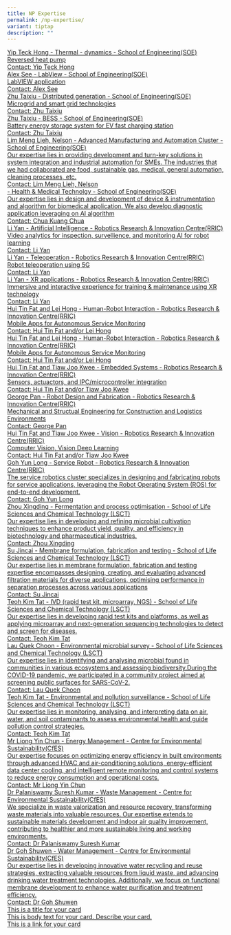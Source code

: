 ```yaml
---
title: NP Expertise
permalink: /np-expertise/
variant: tiptap
description: ""
---
```

<p></p>
<div class="isomer-card-grid"><a rel="noopener noreferrer nofollow" href="Mailto:YIP_Teck_Hong@np.edu.sg" class="isomer-card"><div class="isomer-card-body"><div class="isomer-card-title">Yip Teck Hong - Thermal -  dynamics - School of Engineering(SOE)</div><div class="isomer-card-description">Reversed heat pump</div><div class="isomer-card-link">Contact: Yip Teck Hong</div></div></a>
<a rel="noopener noreferrer nofollow" href="Mailto:Alex_SEE@np.edu.sg" class="isomer-card">
<div class="isomer-card-body">
<div class="isomer-card-title">Alex See - LabView - School of Engineering(SOE)</div>
<div class="isomer-card-description">LabVIEW application</div>
<div class="isomer-card-link">Contact: Alex See</div>
</div>
</a><a rel="noopener noreferrer nofollow" href="Mailto:ZHU_Taixiu@np.edu.sg" class="isomer-card"><div class="isomer-card-body"><div class="isomer-card-title">Zhu Taixiu - Distributed generation - School of Engineering(SOE)</div><div class="isomer-card-description">Microgrid and smart grid technologies</div><div class="isomer-card-link">Contact: Zhu Taixiu</div></div></a>
<a rel="noopener noreferrer nofollow" href="Mailto:ZHU_Taixiu@np.edu.sg" class="isomer-card">
<div class="isomer-card-body">
<div class="isomer-card-title">Zhu Taixiu - BESS - School of Engineering(SOE)</div>
<div class="isomer-card-description">Battery energy storage system for EV fast charging station</div>
<div class="isomer-card-link">Contact: Zhu Taixiu</div>
</div>
</a><a rel="noopener noreferrer nofollow" href="Mailto:lml2@np.edu.sg" class="isomer-card"><div class="isomer-card-body"><div class="isomer-card-title">Lim Meng Lieh, Nelson - Advanced Manufacturing and Automation Cluster - School of Engineering(SOE)</div><div class="isomer-card-description">Our expertise lies in providing development and  turn-key solutions in system integration and industrial automation for SMEs. The industries that we had collaborated are food, sustainable gas, medical, general automation, cleaning processes, etc. </div><div class="isomer-card-link">Contact: Lim Meng Lieh, Nelson</div></div></a>
<a rel="noopener noreferrer nofollow" href="Mailto:chua_kuang_chua@np.edu.sg" class="isomer-card">
<div class="isomer-card-body">
<div class="isomer-card-title">- Health &amp; Medical Technolgy - School of Engineering(SOE)</div>
<div class="isomer-card-description">Our expertise lies in design and development of device &amp; instrumentation
and algorithm for biomedical application. We also develop diagnostic application
leveraging on AI algorithm</div>
<div class="isomer-card-link">Contact: Chua Kuang Chua</div>
</div>
</a><a rel="noopener noreferrer nofollow" href="Mailto:Li_Yan@np.edu.sg" class="isomer-card"><div class="isomer-card-body"><div class="isomer-card-title">Li Yan - Artificial Intelligence - Robotics Research &amp; Innovation Centre(RRIC)</div><div class="isomer-card-description">Video analytics for inspection, survellience, and monitoring  
AI for robot learning</div><div class="isomer-card-link">Contact: Li Yan </div></div></a>
<a rel="noopener noreferrer nofollow" href="Mailto:Li_Yan@np.edu.sg" class="isomer-card">
<div class="isomer-card-body">
<div class="isomer-card-title">Li Yan - Teleoperation - Robotics Research &amp; Innovation Centre(RRIC)</div>
<div class="isomer-card-description">Robot teleoperation using 5G</div>
<div class="isomer-card-link">Contact: Li Yan</div>
</div>
</a><a rel="noopener noreferrer nofollow" href="Mailto:Li_Yan@np.edu.sg" class="isomer-card"><div class="isomer-card-body"><div class="isomer-card-title">Li Yan - XR applications - Robotics Research &amp; Innovation Centre(RRIC)</div><div class="isomer-card-description">Immersive and interactive experience for training &amp; maintenance using XR technology</div><div class="isomer-card-link">Contact: Li Yan</div></div></a>
<a rel="noopener noreferrer nofollow" href="Mailto:hui_tin_fat@np.edu.sg; lei_hong@np.edu.sg" class="isomer-card">
<div class="isomer-card-body">
<div class="isomer-card-title">Hui Tin Fat and Lei Hong - Human-Robot Interaction - Robotics Research
&amp; Innovation Centre(RRIC)</div>
<div class="isomer-card-description">Mobile Apps for Autonomous Service Monitoring</div>
<div class="isomer-card-link">Contact: Hui Tin Fat and/or Lei Hong</div>
</div>
</a><a rel="noopener noreferrer nofollow" href="Mailto:hui_tin_fat@np.edu.sg; lei_hong@np.edu.sg" class="isomer-card"><div class="isomer-card-body"><div class="isomer-card-title">Hui Tin Fat and Lei Hong - Human-Robot Interaction - Robotics Research &amp; Innovation Centre(RRIC)</div><div class="isomer-card-description">Mobile Apps for Autonomous Service Monitoring</div><div class="isomer-card-link">Contact: Hui Tin Fat and/or Lei Hong</div></div></a>
<a rel="noopener noreferrer nofollow" href="Mailto:hui_tin_fat@np.edu.sg; tiaw_joo_kwee@np.edu.sg" class="isomer-card">
<div class="isomer-card-body">
<div class="isomer-card-title">Hui Tin Fat and Tiaw Joo Kwee - Embedded Systems - Robotics Research &amp;
Innovation Centre(RRIC)</div>
<div class="isomer-card-description">Sensors, actuactors, and IPC/microcontroller integration</div>
<div class="isomer-card-link">Contact: Hui Tin Fat and/or Tiaw Joo Kwee</div>
</div>
</a><a rel="noopener noreferrer nofollow" href="Mailto:george_pan@np.edu.sg" class="isomer-card"><div class="isomer-card-body"><div class="isomer-card-title">George Pan - Robot Design and Fabrication - Robotics Research &amp; Innovation Centre(RRIC)</div><div class="isomer-card-description">Mechanical and Structual Engineering for Construction and Logistics Environments</div><div class="isomer-card-link">Contact: George Pan</div></div></a>
<a rel="noopener noreferrer nofollow" href="Mailto:hui_tin_fat@np.edu.sg; tiaw_joo_kwee@np.edu.sg" class="isomer-card">
<div class="isomer-card-body">
<div class="isomer-card-title">Hui Tin Fat and Tiaw Joo Kwee - Vision - Robotics Research &amp; Innovation
Centre(RRIC)</div>
<div class="isomer-card-description">Computer Vision, Vision Deep Learning</div>
<div class="isomer-card-link">Contact: Hui Tin Fat and/or Tiaw Joo Kwee</div>
</div>
</a><a rel="noopener noreferrer nofollow" href="Mailto:Goh_Yun_Long@np.edu.sg" class="isomer-card"><div class="isomer-card-body"><div class="isomer-card-title">Goh Yun Long - Service Robot - Robotics Research &amp; Innovation Centre(RRIC)</div><div class="isomer-card-description">The service robotics cluster specializes in designing and fabricating robots for service applications, leveraging the Robot Operating System (ROS) for end-to-end development. </div><div class="isomer-card-link">Contact: Goh Yun Long</div></div></a>
<a rel="noopener noreferrer nofollow" href="Mailto:zhou_xingding@np.edu.sg" class="isomer-card">
<div class="isomer-card-body">
<div class="isomer-card-title">Zhou Xingding - Fermentation and process optimisation - School of Life
Sciences and Chemical Technology (LSCT)</div>
<div class="isomer-card-description">Our expertise lies in developing and refining microbial cultivation techniques
to enhance product yield, quality, and efficiency in biotechnology and
pharmaceutical industries.</div>
<div class="isomer-card-link">Contact: Zhou Xingding</div>
</div>
</a><a rel="noopener noreferrer nofollow" href="Mailto:su_jincai@np.edu.sg" class="isomer-card"><div class="isomer-card-body"><div class="isomer-card-title">Su Jincai - Membrane formulation, fabrication and testing - School of Life Sciences and Chemical Technology (LSCT)</div><div class="isomer-card-description">Our expertise lies in membrane formulation, fabrication and testing expertise encompasses designing, creating, and evaluating advanced filtration materials for diverse applications, optimising performance in separation processes across various applications</div><div class="isomer-card-link">Contact: Su Jincai</div></div></a>
<a rel="noopener noreferrer nofollow" href="Mailto:TEOH_Kim_Tat@np.edu.sg" class="isomer-card">
<div class="isomer-card-body">
<div class="isomer-card-title">Teoh Kim Tat - IVD (rapid test kit, microarray, NGS) - School of Life
Sciences and Chemical Technology (LSCT)</div>
<div class="isomer-card-description">Our expertise lies in developing rapid test kits and platforms, as well
as applying microarray and next-generation sequencing technologies to detect
and screen for diseases.</div>
<div class="isomer-card-link">Contact: Teoh Kim Tat</div>
</div>
</a>
</div>
<div class="isomer-card-grid"><a rel="noopener noreferrer nofollow" href="Mailto:lau_quek_choon@np.edu.sg" class="isomer-card"><div class="isomer-card-body"><div class="isomer-card-title">Lau Quek Choon - Environmental microbial survey - School of Life Sciences and Chemical Technology (LSCT)</div><div class="isomer-card-description">Our expertise lies in identifying and analysing microbial found in communities in various ecosystems and assessing biodiversity.During the COVID-19 pandemic, we participated in a community project aimed at screening public surfaces for SARS-CoV-2.</div><div class="isomer-card-link">Contact: Lau Quek Choon</div></div></a>
<a rel="noopener noreferrer nofollow" href="Mailto:TEOH_Kim_Tat@np.edu.sg" class="isomer-card">
<div class="isomer-card-body">
<div class="isomer-card-title">Teoh Kim Tat - Environmental and pollution surveillance - School of Life
Sciences and Chemical Technology (LSCT)</div>
<div class="isomer-card-description">Our expertise lies in monitoring, analysing, and interpreting data on
air, water, and soil contaminants to assess environmental health and guide
pollution control strategies.</div>
<div class="isomer-card-link">Contact: Teoh Kim Tat</div>
</div>
</a><a rel="noopener noreferrer nofollow" href="Mailto:LIONG_Yin_Chun@np.edu.sg" class="isomer-card"><div class="isomer-card-body"><div class="isomer-card-title">Mr Liong Yin Chun - Energy Management - Centre for Environmental Sustainability(CfES)</div><div class="isomer-card-description">Our expertise focuses on optimizing energy efficiency in built environments through advanced HVAC and air-conditioning solutions, energy-efficient data center cooling, and intelligent remote monitoring and control systems to reduce energy consumption and operational costs.</div><div class="isomer-card-link">Contact: Mr Liong Yin Chun</div></div></a>
<a rel="noopener noreferrer nofollow" href="Mailto:Suresh_Kumar_PALANISWAMY@np.edu.sg" class="isomer-card">
<div class="isomer-card-body">
<div class="isomer-card-title">Dr Palaniswamy Suresh Kumar - Waste Management - Centre for Environmental
Sustainability(CfES)</div>
<div class="isomer-card-description">We specialize in waste valorization and resource recovery, transforming
waste materials into valuable resources. Our expertise extends to sustainable
materials development and indoor air quality improvement, contributing
to healthier and more sustainable living and working environments.</div>
<div class="isomer-card-link">Contact: Dr Palaniswamy Suresh Kumar</div>
</div>
</a><a rel="noopener noreferrer nofollow" href="Mailto:GOH_Shuwen@np.edu.sg" class="isomer-card"><div class="isomer-card-body"><div class="isomer-card-title">Dr Goh Shuwen - Water Management - Centre for Environmental Sustainability(CfES)</div><div class="isomer-card-description">Our expertise lies in developing innovative water recycling and reuse strategies, extracting valuable resources from liquid waste, and advancing drinking water treatment technologies. Additionally, we focus on functional membrane development to enhance water purification and treatment efficiency.</div><div class="isomer-card-link">Contact: Dr Goh Shuwen</div></div></a>
<a rel="noopener noreferrer nofollow" href="https://www.isomer.gov.sg" class="isomer-card">
<div class="isomer-card-body">
<div class="isomer-card-title">This is a title for your card</div>
<div class="isomer-card-description">This is body text for your card. Describe your card.</div>
<div class="isomer-card-link">This is a link for your card</div>
</div>
</a>
</div>
<p></p>